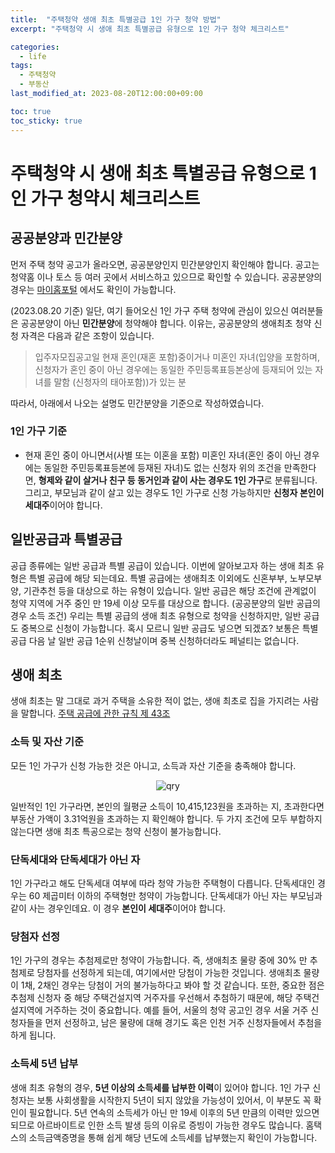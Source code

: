 ```yaml
---
title:  "주택청약 생애 최초 특별공급 1인 가구 청약 방법"
excerpt: "주택청약 시 생애 최초 특별공급 유형으로 1인 가구 청약 체크리스트"

categories:
  - life
tags:
  - 주택청약
  - 부동산
last_modified_at: 2023-08-20T12:00:00+09:00

toc: true
toc_sticky: true
---
```

# 주택청약 시 생애 최초 특별공급 유형으로 1인 가구 청약시 체크리스트

## 공공분양과 민간분양
먼저 주택 청약 공고가 올라오면, 공공분양인지 민간분양인지 확인해야 합니다. 공고는 청약홈 이나 토스 등 여러 곳에서 서비스하고 있으므로 확인할 수 있습니다. 공공분양의 경우는 [마이홈포털](https://www.myhome.go.kr/hws/portal/sch/selectLttotHouseView.do) 에서도 확인이 가능합니다.

(2023.08.20 기준)
일단, 여기 들어오신 1인 가구 주택 청약에 관심이 있으신 여러분들은 공공분양이 아닌 **민간분양**에 청약해야 합니다. 이유는, 공공분양의 생애최초 청약 신청 자격은 다음과 같은 조항이 있습니다.
> 입주자모집공고일 현재 혼인(재혼 포함)중이거나 미혼인 자녀(입양을 포함하며, 신청자가 혼인 중이 아닌 경우에는 동일한 주민등록표등본상에 등재되어 있는 자녀를 말함 (신청자의 태아포함))가 있는 분

따라서, 아래에서 나오는 설명도 민간분양을 기준으로 작성하였습니다.

### 1인 가구 기준 
- 현재 혼인 중이 아니면서(사별 또는 이혼을 포함) 미혼인 자녀(혼인 중이 아닌 경우에는 동일한 주민등록표등본에 등재된 자녀)도 없는 신청자
위의 조건을 만족한다면, **형제와 같이 살거나 친구 등 동거인과 같이 사는 경우도 1인 가구**로 분류됩니다. 그리고, 부모님과 같이 살고 있는 경우도 1인 가구로 신청 가능하지만 **신청자 본인이 세대주**이어야 합니다.

## 일반공급과 특별공급
공급 종류에는 일반 공급과 특별 공급이 있습니다. 이번에 알아보고자 하는 생애 최초 유형은 특별 공급에 해당 되는데요. 특별 공급에는 생애최초 이외에도 신혼부부, 노부모부양, 기관추천 등을 대상으로 하는 유형이 있습니다. 일반 공급은 해당 조건에 관계없이 청약 지역에 거주 중인 만 19세 이상 모두를 대상으로 합니다. (공공분양의 일반 공급의 경우 소득 조건)
우리는 특별 공급의 생애 최초 유형으로 청약을 신청하지만, 일반 공급도 중복으로 신청이 가능합니다. 혹시 모르니 일반 공급도 넣으면 되겠죠? 보통은 특별 공급 다음 날 일반 공급 1순위 신청날이며 중복 신청하더라도 페널티는 없습니다.

## 생애 최초
생애 최초는 말 그대로 과거 주택을 소유한 적이 없는, 생애 최초로 집을 가지려는 사람을 말합니다. [주택 공급에 관한 규칙 제 43조](https://www.law.go.kr/LSW/LsiJoLinkP.do?lsNm=%EC%A3%BC%ED%83%9D%EA%B3%B5%EA%B8%89%EC%97%90+%EA%B4%80%ED%95%9C+%EA%B7%9C%EC%B9%99&paras=1&docType=JO&languageType=KO&joNo=004300000#)

### 소득 및 자산 기준
모든 1인 가구가 신청 가능한 것은 아니고, 소득과 자산 기준을 충족해야 합니다.

<p  align="center">
<img src="{{ site.url }}{{ site.baseurl }}/assets/img/2023-08-20.png" alt="qry" >
</p>

일반적인 1인 가구라면, 본인의 월평균 소득이 10,415,123원을 초과하는 지, 초과한다면 부동산 가액이 3.31억원을 초과하는 지 확인해야 합니다. 두 가지 조건에 모두 부합하지 않는다면 생애 최초 특공으로는 청약 신청이 불가능합니다.
### 단독세대와 단독세대가 아닌 자
1인 가구라고 해도 단독세대 여부에 따라 청약 가능한 주택형이 다릅니다. 단독세대인 경우는 60 제곱미터 이하의 주택형만 청약이 가능합니다. 단독세대가 아닌 자는 부모님과 같이 사는 경우인데요. 이 경우 **본인이 세대주**이어야 합니다.
### 당첨자 선정
1인 가구의 경우는 추첨제로만 청약이 가능합니다. 즉, 생애최초 물량 중에 30% 만 추첨제로 당첨자를 선정하게 되는데, 여기에서만 당첨이 가능한 것입니다. 생애최초 물량이 1채, 2채인 경우는 당첨이 거의 불가능하다고 봐야 할 것 같습니다. 또한, 중요한 점은 추첨제 신청자 중 해당 주택건설지역 거주자를 우선해서 추첨하기 때문에, 해당 주택건설지역에 거주하는 것이 중요합니다. 예를 들어, 서울의 청약 공고인 경우 서울 거주 신청자들을 먼저 선정하고, 남은 물량에 대해 경기도 혹은 인천 거주 신청자들에서 추첨을 하게 됩니다.
### 소득세 5년 납부
생애 최초 유형의 경우, **5년 이상의 소득세를 납부한 이력**이 있어야 합니다. 1인 가구 신청자는 보통 사회생활을 시작한지 5년이 되지 않았을 가능성이 있어서, 이 부분도 꼭 확인이 필요합니다. 5년 연속의 소득세가 아닌 만 19세 이후의 5년 만큼의 이력만 있으면 되므로 아르바이트로 인한 소득 발생 등의 이유로 증빙이 가능한 경우도 많습니다.
홈택스의 소득금액증명을 통해 쉽게 해당 년도에 소득세를 납부했는지 확인이 가능합니다.